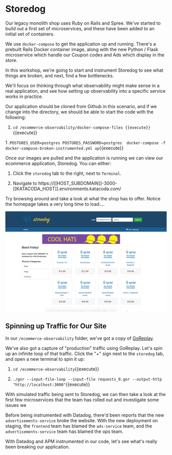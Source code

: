 
# Storedog

Our legacy monolith shop uses Ruby on Rails and Spree. We've started to build out a first set of microservices, and these have been added to an initial set of containers.

We use `docker-compose` to get the application up and running. There's a prebuilt Rails Docker container image, along with the new Python / Flask microservice which handle our Coupon codes and Ads which display in the store.

In this workshop, we're going to start and instrument Storedog to see what things are broken, and next, find a few bottlenecks.

We'll focus on thinking through what observability might make sense in a real application, and see how setting up observability into a specific service works in practice.

Our application should be cloned from Github in this scenario, and if we change into the directory, we should be able to start the code with the following:


1. `cd /ecommerce-observability/docker-compose-files {{execute}}`{{execute}}

1 .`POSTGRES_USER=postgres POSTGRES_PASSWORD=postgres  docker-compose -f docker-compose-broken-instrumented.yml up`{{execute}}


Once our images are pulled and the application is running we can view our ecommerce application, Storedog. You can either:

1. Click the `storedog` tab to the right, next to `Terminal`.

1. Navigate to https://[[HOST_SUBDOMAIN]]-3000-[[KATACODA_HOST]].environments.katacoda.com/

Try browsing around and take a look at what the shop has to offer. Notice the homepage takes a very long time to load....

![storedog](https://github.com/burningion/katacoda-tracing-datadog/raw/master/assets/ecommerce/storedog.png)

## Spinning up Traffic for Our Site

In our `/ecommerce-observability` folder, we've got a copy of [GoReplay](https://goreplay.org).

We've also got a capture of "production" traffic using GoReplay. Let's spin up an infinite loop of that traffic. Click the "+" sign next to the `storedog` tab, and open a new terminal to spin it up:


1. `cd /ecommerce-observability`{{execute}}

1. `./gor --input-file-loop --input-file requests_0.gor --output-http "http://localhost:3000"`{{execute}}


With simulated traffic being sent to Storedog, we can then take a look at the first few microservices that the team has rolled out and investigate some issues we

Before being instrumented with Datadog, there'd been reports that the new `advertisements-service` broke the website. With the new deployment on staging, the `frontend` team has blamed the `ads-service` team, and the `advertisements-service` team has blamed the ops team.

With Datadog and APM instrumented in our code, let's see what's really been breaking our application.
